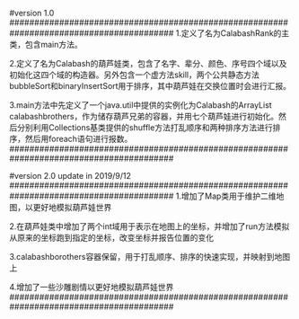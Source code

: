 #version 1.0
#########################################################################################
1.定义了名为CalabashRank的主类，包含main方法。

2.定义了名为Calabash的葫芦娃类，包含了名字、辈分、颜色、序号四个域以及初始化这四个域的构造器。另外包含一个虚方法skill，两个公共静态方法bubbleSort和binaryInsertSort用于排序，其中葫芦娃在交换位置时会进行汇报。

3.main方法中先定义了一个java.util中提供的实例化为Calabash的ArrayList calabashbrothers，作为储存葫芦兄弟的容器，并用七个葫芦娃进行初始化。然后分别利用Collections基类提供的shuffle方法打乱顺序和两种排序方法进行排序，然后用foreach语句进行报数。
#########################################################################################

#version 2.0
update in 2019/9/12
#########################################################################################
1.增加了Map类用于维护二维地图，以更好地模拟葫芦娃世界

2.在葫芦娃类中增加了两个int域用于表示在地图上的坐标，并增加了run方法模拟从原来的坐标跑到指定的坐标，改变坐标并报告位置的变化

3.calabashborothers容器保留，用于打乱顺序、排序的快速实现，并映射到地图上

4.增加了一些沙雕剧情以更好地模拟葫芦娃世界
#########################################################################################
